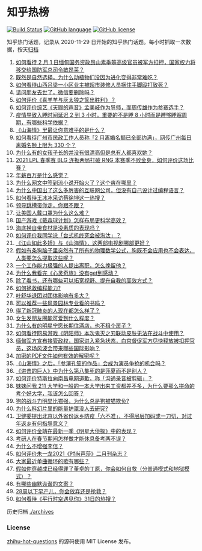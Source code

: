 # 知乎热榜
[![Build Status](https://github.com/ToWeLong/zhihu-hot-questions/workflows/CI/badge.svg)](https://github.com/ToWeLong/zhihu-hot-questions/actions)
[![GitHub language](https://img.shields.io/badge/language-golang-orange.svg)](https://golang.org/)
[![GitHub license](https://img.shields.io/github/license/ToWeLong/zhihu-hot-questions)](https://github.com/ToWeLong/zhihu-hot-questions/blob/main/LICENSE)

知乎热门话题，记录从 2020-11-29 日开始的知乎热门话题。每小时抓取一次数据，按天[归档](./archives)

<!-- BEGIN -->

1. [如何看待 2 月 1 日缅甸国务资政昂山素季等高级官员被军方扣押，国家权力将移交给国防军总司令敏昂莱？](https://www.zhihu.com/question/442265428)
1. [既然是自然选择，为什么动植物们没因为进化变得非常难吃？](https://www.zhihu.com/question/441096112)
1. [如何看待山西吕梁一小区业主被超市装修人员捆住手脚殴打致死？](https://www.zhihu.com/question/441438262)
1. [请问朋友去世了，微信要删除吗？](https://www.zhihu.com/question/375737916)
1. [如何评价《喜羊羊与灰太狼之筐出胜利》？](https://www.zhihu.com/question/440661331)
1. [如何评价综艺《天赐的声音》孟美岐作为导师，而周传雄作为参赛选手？](https://www.zhihu.com/question/442172188)
1. [疫情导致入睡时间延迟 2 到 3 小时，重要的不是睡 8 小时而是睡够睡眠周期，有哪些科学依据？](https://www.zhihu.com/question/442268185)
1. [《山海情》里最让你意难平的是什么？](https://www.zhihu.com/question/442019596)
1. [如何看待广州市民政工作人员称「2 月离婚名额已全部约满」，网传广州每日离婚名额上限为 330 个？](https://www.zhihu.com/question/442317357)
1. [为什么有的女孩子长的并没有很漂亮但是总有人都喜欢她？](https://www.zhihu.com/question/405378615)
1. [2021 LPL 春季赛 BLG 连扳两局打破 RNG 本赛季不败金身，如何评价这场比赛？](https://www.zhihu.com/question/442356859)
1. [年薪百万是什么感觉？](https://www.zhihu.com/question/394637216)
1. [为什么网文中签到流小说开始火了？这个爽在哪里？](https://www.zhihu.com/question/441224071)
1. [为什么中国出了这么多厉害的互联网公司，但没有自己设计过编程语言？](https://www.zhihu.com/question/359906573)
1. [如何看待王冰冰采访蔡徐坤这一热搜？](https://www.zhihu.com/question/442353974)
1. [领导跳槽带你走，你跟不跟？](https://www.zhihu.com/question/433804952)
1. [让美国人戴口罩为什么这么难？](https://www.zhihu.com/question/407867330)
1. [国产游戏《戴森球计划》怎样布局更科学高效？](https://www.zhihu.com/question/441812014)
1. [海底捞自带食材是没素质的表现吗？](https://www.zhihu.com/question/284118317)
1. [如何评价我同学说「台式机终究会被淘汰」？](https://www.zhihu.com/question/441250882)
1. [《江山如此多娇》与《山海情》，这两部电视剧哪部更好？](https://www.zhihu.com/question/439560134)
1. [假如有条狗脑子里突然有了所有的物理数学公式，狗既不会应用也不会表达，人类要怎么提取这些呢？](https://www.zhihu.com/question/441872398)
1. [一个工作能力极强的人提出离职，怎么挽留他？](https://www.zhihu.com/question/299819397)
1. [为什么我看完《心灵奇旅》没有get到感动？](https://www.zhihu.com/question/436788096)
1. [除了看书，还有哪些可以拓宽视野、提升自我的高效方式？](https://www.zhihu.com/question/436071043)
1. [如何拯救编程能力?](https://www.zhihu.com/question/442089855)
1. [叶舒华退团对团体影响有多大？](https://www.zhihu.com/question/440814286)
1. [可以推荐一些风景园林专业看的书吗？](https://www.zhihu.com/question/438144192)
1. [得了新冠肺炎的人现在都怎么样了？](https://www.zhihu.com/question/395696795)
1. [女生发朋友圈能可爱到什么程度？](https://www.zhihu.com/question/438871910)
1. [为什么有的明星宁愿长期住酒店，也不租个房子？](https://www.zhihu.com/question/442085261)
1. [如何看待网易游戏《阴阳师》本次鬼灭之刃联动皮肤无法在战斗中使用？](https://www.zhihu.com/question/442015715)
1. [缅甸军方宣布接管政权，国家进入紧急状态，白宫督促军方尽快释放被扣押官员，这场风波会带来哪些国际影响？](https://www.zhihu.com/question/442277246)
1. [加密的PDF文件如何有效的解密呢？](https://www.zhihu.com/question/22938994)
1. [《山海情》之后，「参演孔笙的作品」会成为演员争抢的机会吗？](https://www.zhihu.com/question/440961681)
1. [《进击的巨人》中为什么第八集死的是莎夏而不是别人？](https://www.zhihu.com/question/442308911)
1. [如何评价特斯拉向南昌电网道歉，称「沟通录音被剪辑」？](https://www.zhihu.com/question/442283163)
1. [妹妹问我 211 大学和一般的一本大学出来工资都差不多，为什么要那么拼命的考个好大学，我该怎么回答？](https://www.zhihu.com/question/441088921)
1. [狗的战斗力明显比猫强，为什么总是狗被猫欺负?](https://www.zhihu.com/question/441988374)
1. [为什么科幻片里的能量护罩没人去研究?](https://www.zhihu.com/question/439719832)
1. [卫健委提出北京以外省份返乡防疫「六不准」，不得层层加码或一刀切，对过年返乡有何指导意义？](https://www.zhihu.com/question/442161285)
1. [如何评价金靖在最新一季《明星大侦探》中的表现？](https://www.zhihu.com/question/441559177)
1. [考研人在春节期间怎样做才能休息备考两不误？](https://www.zhihu.com/question/442280164)
1. [为什么不增强李信？](https://www.zhihu.com/question/406146480)
1. [如何评价朱一龙2021《时尚芭莎》二月刊杂志？](https://www.zhihu.com/question/442291208)
1. [大家最近单曲循环的歌有哪些？](https://www.zhihu.com/question/441284342)
1. [假如你穿越成已经得罪了董卓的丁原，你会如何自救（分普通模式和地狱模式）？](https://www.zhihu.com/question/441717927)
1. [有哪些幽默诙谐的文案？](https://www.zhihu.com/question/404508100)
1. [28周以下早产儿，你会放弃还是抢救？](https://www.zhihu.com/question/333028195)
1. [如何看待《平行时空遇见你》31日的热搜？](https://www.zhihu.com/question/442132612)

<!-- END -->

历史归档 [./archives](./archives)


### License
[zhihu-hot-questions](https://github.com/towelong/zhihu-hot-questions) 的源码使用 MIT License 发布。